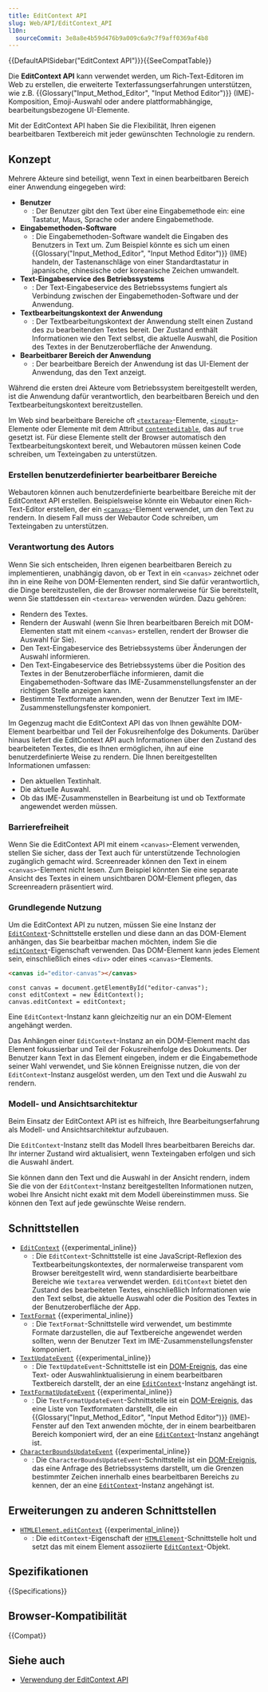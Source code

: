 ```yaml
---
title: EditContext API
slug: Web/API/EditContext_API
l10n:
  sourceCommit: 3e8a8e4b59d476b9a009c6a9c7f9aff0369af4b8
---
```


{{DefaultAPISidebar("EditContext API")}}{{SeeCompatTable}}

Die **EditContext API** kann verwendet werden, um Rich-Text-Editoren im Web zu erstellen, die erweiterte Texterfassungserfahrungen unterstützen, wie z.B. {{Glossary("Input_Method_Editor", "Input Method Editor")}} (IME)-Komposition, Emoji-Auswahl oder andere plattformabhängige, bearbeitungsbezogene UI-Elemente.

Mit der EditContext API haben Sie die Flexibilität, Ihren eigenen bearbeitbaren Textbereich mit jeder gewünschten Technologie zu rendern.

## Konzept

Mehrere Akteure sind beteiligt, wenn Text in einen bearbeitbaren Bereich einer Anwendung eingegeben wird:

- **Benutzer**
  - : Der Benutzer gibt den Text über eine Eingabemethode ein: eine Tastatur, Maus, Sprache oder andere Eingabemethode.
- **Eingabemethoden-Software**
  - : Die Eingabemethoden-Software wandelt die Eingaben des Benutzers in Text um. Zum Beispiel könnte es sich um einen {{Glossary("Input_Method_Editor", "Input Method Editor")}} (IME) handeln, der Tastenanschläge von einer Standardtastatur in japanische, chinesische oder koreanische Zeichen umwandelt.
- **Text-Eingabeservice des Betriebssystems**
  - : Der Text-Eingabeservice des Betriebssystems fungiert als Verbindung zwischen der Eingabemethoden-Software und der Anwendung.
- **Textbearbeitungskontext der Anwendung**
  - : Der Textbearbeitungskontext der Anwendung stellt einen Zustand des zu bearbeitenden Textes bereit. Der Zustand enthält Informationen wie den Text selbst, die aktuelle Auswahl, die Position des Textes in der Benutzeroberfläche der Anwendung.
- **Bearbeitbarer Bereich der Anwendung**
  - : Der bearbeitbare Bereich der Anwendung ist das UI-Element der Anwendung, das den Text anzeigt.

Während die ersten drei Akteure vom Betriebssystem bereitgestellt werden, ist die Anwendung dafür verantwortlich, den bearbeitbaren Bereich und den Textbearbeitungskontext bereitzustellen.

Im Web sind bearbeitbare Bereiche oft [`<textarea>`](/de/docs/Web/HTML/Element/textarea)-Elemente, [`<input>`](/de/docs/Web/HTML/Element/input)-Elemente oder Elemente mit dem Attribut [`contenteditable`](/de/docs/Web/HTML/Global_attributes/contenteditable), das auf `true` gesetzt ist. Für diese Elemente stellt der Browser automatisch den Textbearbeitungskontext bereit, und Webautoren müssen keinen Code schreiben, um Texteingaben zu unterstützen.

### Erstellen benutzerdefinierter bearbeitbarer Bereiche

Webautoren können auch benutzerdefinierte bearbeitbare Bereiche mit der EditContext API erstellen. Beispielsweise könnte ein Webautor einen Rich-Text-Editor erstellen, der ein [`<canvas>`](/de/docs/Web/HTML/Element/canvas)-Element verwendet, um den Text zu rendern. In diesem Fall muss der Webautor Code schreiben, um Texteingaben zu unterstützen.

### Verantwortung des Autors

Wenn Sie sich entscheiden, Ihren eigenen bearbeitbaren Bereich zu implementieren, unabhängig davon, ob er Text in ein `<canvas>` zeichnet oder ihn in eine Reihe von DOM-Elementen rendert, sind Sie dafür verantwortlich, die Dinge bereitzustellen, die der Browser normalerweise für Sie bereitstellt, wenn Sie stattdessen ein `<textarea>` verwenden würden. Dazu gehören:

- Rendern des Textes.
- Rendern der Auswahl (wenn Sie Ihren bearbeitbaren Bereich mit DOM-Elementen statt mit einem `<canvas>` erstellen, rendert der Browser die Auswahl für Sie).
- Den Text-Eingabeservice des Betriebssystems über Änderungen der Auswahl informieren.
- Den Text-Eingabeservice des Betriebssystems über die Position des Textes in der Benutzeroberfläche informieren, damit die Eingabemethoden-Software das IME-Zusammenstellungsfenster an der richtigen Stelle anzeigen kann.
- Bestimmte Textformate anwenden, wenn der Benutzer Text im IME-Zusammenstellungsfenster komponiert.

Im Gegenzug macht die EditContext API das von Ihnen gewählte DOM-Element bearbeitbar und Teil der Fokusreihenfolge des Dokuments. Darüber hinaus liefert die EditContext API auch Informationen über den Zustand des bearbeiteten Textes, die es Ihnen ermöglichen, ihn auf eine benutzerdefinierte Weise zu rendern. Die Ihnen bereitgestellten Informationen umfassen:

- Den aktuellen Textinhalt.
- Die aktuelle Auswahl.
- Ob das IME-Zusammenstellen in Bearbeitung ist und ob Textformate angewendet werden müssen.

### Barrierefreiheit

Wenn Sie die EditContext API mit einem `<canvas>`-Element verwenden, stellen Sie sicher, dass der Text auch für unterstützende Technologien zugänglich gemacht wird. Screenreader können den Text in einem `<canvas>`-Element nicht lesen. Zum Beispiel könnten Sie eine separate Ansicht des Textes in einem unsichtbaren DOM-Element pflegen, das Screenreadern präsentiert wird.

### Grundlegende Nutzung

Um die EditContext API zu nutzen, müssen Sie eine Instanz der [`EditContext`](/de/docs/Web/API/EditContext)-Schnittstelle erstellen und diese dann an das DOM-Element anhängen, das Sie bearbeitbar machen möchten, indem Sie die [`editContext`](/de/docs/Web/API/HTMLElement/editContext)-Eigenschaft verwenden. Das DOM-Element kann jedes Element sein, einschließlich eines `<div>` oder eines `<canvas>`-Elements.

```html
<canvas id="editor-canvas"></canvas>
```

```js-nolint
const canvas = document.getElementById("editor-canvas");
const editContext = new EditContext();
canvas.editContext = editContext;
```

Eine `EditContext`-Instanz kann gleichzeitig nur an ein DOM-Element angehängt werden.

Das Anhängen einer `EditContext`-Instanz an ein DOM-Element macht das Element fokussierbar und Teil der Fokusreihenfolge des Dokuments. Der Benutzer kann Text in das Element eingeben, indem er die Eingabemethode seiner Wahl verwendet, und Sie können Ereignisse nutzen, die von der `EditContext`-Instanz ausgelöst werden, um den Text und die Auswahl zu rendern.

### Modell- und Ansichtsarchitektur

Beim Einsatz der EditContext API ist es hilfreich, Ihre Bearbeitungserfahrung als Modell- und Ansichtsarchitektur aufzubauen.

Die `EditContext`-Instanz stellt das Modell Ihres bearbeitbaren Bereichs dar. Ihr interner Zustand wird aktualisiert, wenn Texteingaben erfolgen und sich die Auswahl ändert.

Sie können dann den Text und die Auswahl in der Ansicht rendern, indem Sie die von der `EditContext`-Instanz bereitgestellten Informationen nutzen, wobei Ihre Ansicht nicht exakt mit dem Modell übereinstimmen muss. Sie können den Text auf jede gewünschte Weise rendern.

## Schnittstellen

- [`EditContext`](/de/docs/Web/API/EditContext) {{experimental_inline}}
  - : Die `EditContext`-Schnittstelle ist eine JavaScript-Reflexion des Textbearbeitungskontextes, der normalerweise transparent vom Browser bereitgestellt wird, wenn standardisierte bearbeitbare Bereiche wie `textarea` verwendet werden. `EditContext` bietet den Zustand des bearbeiteten Textes, einschließlich Informationen wie den Text selbst, die aktuelle Auswahl oder die Position des Textes in der Benutzeroberfläche der App.
- [`TextFormat`](/de/docs/Web/API/TextFormat) {{experimental_inline}}
  - : Die `TextFormat`-Schnittstelle wird verwendet, um bestimmte Formate darzustellen, die auf Textbereiche angewendet werden sollten, wenn der Benutzer Text im IME-Zusammenstellungsfenster komponiert.
- [`TextUpdateEvent`](/de/docs/Web/API/TextUpdateEvent) {{experimental_inline}}
  - : Die `TextUpdateEvent`-Schnittstelle ist ein [DOM-Ereignis](/de/docs/Web/API/Event), das eine Text- oder Auswahlinktualisierung in einem bearbeitbaren Textbereich darstellt, der an eine [`EditContext`](/de/docs/Web/API/EditContext)-Instanz angehängt ist.
- [`TextFormatUpdateEvent`](/de/docs/Web/API/TextFormatUpdateEvent) {{experimental_inline}}
  - : Die `TextFormatUpdateEvent`-Schnittstelle ist ein [DOM-Ereignis](/de/docs/Web/API/Event), das eine Liste von Textformaten darstellt, die ein {{Glossary("Input_Method_Editor", "Input Method Editor")}} (IME)-Fenster auf den Text anwenden möchte, der in einem bearbeitbaren Bereich komponiert wird, der an eine [`EditContext`](/de/docs/Web/API/EditContext)-Instanz angehängt ist.
- [`CharacterBoundsUpdateEvent`](/de/docs/Web/API/CharacterBoundsUpdateEvent) {{experimental_inline}}
  - : Die `CharacterBoundsUpdateEvent`-Schnittstelle ist ein [DOM-Ereignis](/de/docs/Web/API/Event), das eine Anfrage des Betriebssystems darstellt, um die Grenzen bestimmter Zeichen innerhalb eines bearbeitbaren Bereichs zu kennen, der an eine [`EditContext`](/de/docs/Web/API/EditContext)-Instanz angehängt ist.

## Erweiterungen zu anderen Schnittstellen

- [`HTMLElement.editContext`](/de/docs/Web/API/HTMLElement/editContext) {{experimental_inline}}
  - : Die `editContext`-Eigenschaft der [`HTMLElement`](/de/docs/Web/API/HTMLElement)-Schnittstelle holt und setzt das mit einem Element assoziierte [`EditContext`](/de/docs/Web/API/EditContext)-Objekt.

## Spezifikationen

{{Specifications}}

## Browser-Kompatibilität

{{Compat}}

## Siehe auch

- [Verwendung der EditContext API](/de/docs/Web/API/EditContext_API/Guide)
